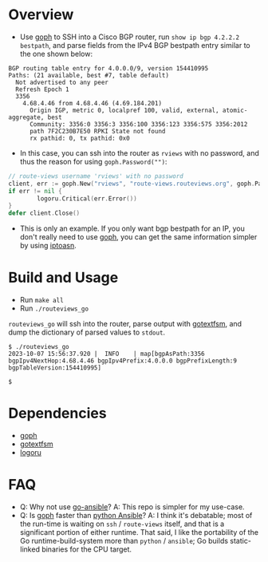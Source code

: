 

# Overview

- Use [goph](https://github.com/melbahja/goph/) to SSH into a Cisco BGP router, run `show ip bgp 4.2.2.2 bestpath`, and parse fields from the IPv4 BGP bestpath entry similar to the one shown below:

```
BGP routing table entry for 4.0.0.0/9, version 154410995
Paths: (21 available, best #7, table default)
  Not advertised to any peer
  Refresh Epoch 1
  3356
    4.68.4.46 from 4.68.4.46 (4.69.184.201)
      Origin IGP, metric 0, localpref 100, valid, external, atomic-aggregate, best
      Community: 3356:0 3356:3 3356:100 3356:123 3356:575 3356:2012
      path 7F2C230B7E50 RPKI State not found
      rx pathid: 0, tx pathid: 0x0
```

- In this case, you can ssh into the router as `rviews` with no password, and thus the reason for using `goph.Password("")`:

```go
// route-views username 'rviews' with no password
client, err := goph.New("rviews", "route-views.routeviews.org", goph.Password(""))
if err != nil {
        logoru.Critical(err.Error())
}
defer client.Close()
```

- This is only an example.  If you only want bgp bestpath for an IP, you don't really need to use [goph](https://github.com/melbahja/goph/), you can get the same information simpler by using [iptoasn](https://github.com/jamesog/iptoasn/).

# Build and Usage

- Run `make all`
- Run `./routeviews_go`

`routeviews_go` will ssh into the router, parse output with [gotextfsm](https://github.com/sirikothe/gotextfsm/), and dump the dictionary of parsed values to `stdout`.

```
$ ./routeviews_go
2023-10-07 15:56:37.920 |  INFO    | map[bgpAsPath:3356 bgpIpv4NextHop:4.68.4.46 bgpIpv4Prefix:4.0.0.0 bgpPrefixLength:9 bgpTableVersion:154410995]

$
```

# Dependencies

- [goph](https://github.com/melbahja/goph/)
- [gotextfsm](https://github.com/sirikothe/gotextfsm/)
- [logoru](https://github.com/gleich/logoru/)

# FAQ

- Q: Why not use [go-ansible](https://github.com/apenella/go-ansible)?  A: This repo is simpler for my use-case.
- Q: Is [goph](https://github.com/melbahja/goph) faster than [python Ansible](https://github.com/ansible/ansible)?  A: I think it's debatable; most of the run-time is waiting on `ssh` / `route-views` itself, and that is a significant portion of either runtime.  That said, I like the portability of the Go runtime-build-system more than `python` / `ansible`; Go builds static-linked binaries for the CPU target.


